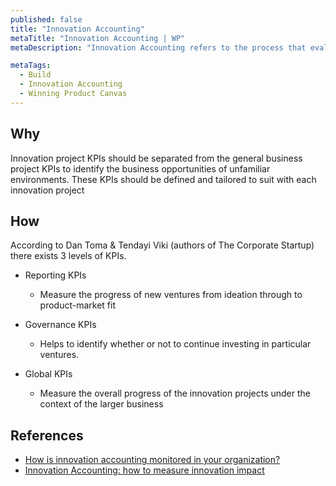 ```yaml
---
published: false
title: "Innovation Accounting"
metaTitle: "Innovation Accounting | WP"
metaDescription: "Innovation Accounting refers to the process that evaluates the progress of innovation projects through relevant Key Performance Indicators(KPIs)"

metaTags:
  - Build
  - Innovation Accounting
  - Winning Product Canvas
---
```


## Why
Innovation project KPIs should be separated from the general business project KPIs to identify the business opportunities of unfamiliar environments. These KPIs should be defined and tailored to suit with each innovation project

## How

According to Dan Toma & Tendayi Viki (authors of The Corporate Startup) there exists 3 levels of KPIs.

- Reporting KPIs
  - Measure the progress of new ventures from ideation through to product-market fit

- Governance KPIs
  - Helps to identify whether or not to continue investing in particular ventures. 

- Global KPIs
  - Measure the overall progress of the innovation projects under the context of the larger business

## References

- [How is innovation accounting monitored in your organization?](https://www.boardofinnovation.com/blog/innovation-accounting/)
- [Innovation Accounting: how to measure innovation impact](https://next.amsterdam/tools/innovation-accounting/)
